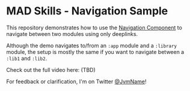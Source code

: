 # MAD Skills - Navigation Sample

This repository demonstrates how to use the [Navigation Component](https://developer.android.com/guide/navigation) to navigate between two modules using only deeplinks. 

Although the demo navigates to/from an `:app` module and a `:library` module, the setup is mostly the same if you want to navigate between a `:lib1` and `:lib2`. 

Check out the full video here: (TBD)

For feedback or clarification, I'm on Twitter [@JvmName](https://twitter.com/JvmName)!

